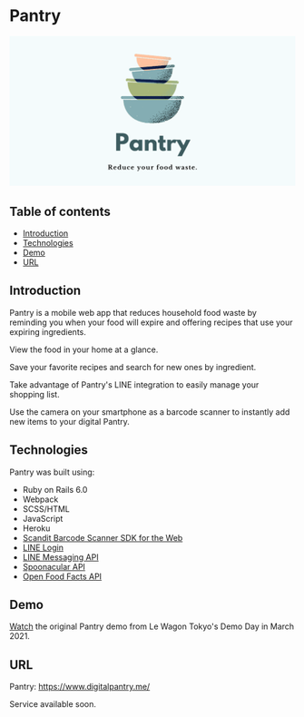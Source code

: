 # Pantry
![Pantry logo](https://github.com/zuccamia/pantry/blob/master/app/assets/images/cover.png)

## Table of contents
* [Introduction](#introduction)
* [Technologies](#technologies)
* [Demo](#demo)
* [URL](#URL)

## Introduction
Pantry is a mobile web app that reduces household food waste by reminding you when your food will expire and offering recipes that use your expiring ingredients.

View the food in your home at a glance.

Save your favorite recipes and search for new ones by ingredient.

Take advantage of Pantry's LINE integration to easily manage your shopping list. 

Use the camera on your smartphone as a barcode scanner to instantly add new items to your digital Pantry.
	
## Technologies
Pantry was built using:
* Ruby on Rails 6.0
* Webpack
* SCSS/HTML
* JavaScript
* Heroku
* [Scandit Barcode Scanner SDK for the Web](https://docs.scandit.com/stable/web/)
* [LINE Login](https://developers.line.biz/en/services/line-login/)
* [LINE Messaging API](https://developers.line.biz/en/services/messaging-api/)
* [Spoonacular API](https://spoonacular.com/food-api/docs)
* [Open Food Facts API](https://world.openfoodfacts.org/data)

## Demo
[Watch](https://www.youtube.com/watch?v=Zl-D6htsWBA&t=3765s) the original Pantry demo from Le Wagon Tokyo's Demo Day in March 2021. 
	
## URL
Pantry: https://www.digitalpantry.me/ 

Service available soon.
